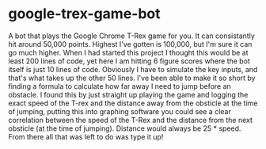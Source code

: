 # google-trex-game-bot
A bot that plays the Google Chrome T-Rex game for you. It can consistantly hit around 50,000 points. Highest I've gotten is 100,000, but I'm sure it can go much higher.  When I had started this project I thought this would be at least 200 lines of code, yet here I am hitting 6 figure scores where the bot itself is just 10 lines of code. Obviously I have to simulate the key inputs, and that's what takes up the other 50 lines.  I've been able to make it so short by finding a formula to calculate how far away I need to jump before an obstacle. I found this by just straight up playing the game and logging the exact speed of the T-rex and the distance away from the obsticle at the time of jumping, putting this into graphing software you could see a clear correlation between the speed of the T-Rex and the distance from the next obsticle (at the time of jumping). Distance would always be 25 * speed. From there all that was left to do was type it up!
